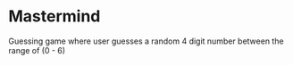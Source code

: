 # Mastermind
Guessing game where user guesses a random 4 digit number between the range of (0 - 6) 
